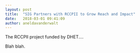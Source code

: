 ```yaml
---
layout: post
title:  "SIG Partners with RCCPII to Grow Reach and Impact"
date:   2018-03-01 09:41:09
author: aneldavanderwalt
---
```


The RCCPII project funded by DHET.... 


Blah blah. 

